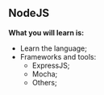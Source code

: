 ## NodeJS

**What you will learn is:**

- Learn the language;
- Frameworks and tools:
  - ExpressJS;
  - Mocha;
  - Others;
